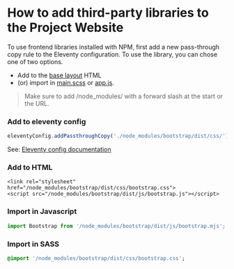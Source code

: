# How to add third-party libraries to the Project Website

To use frontend libraries installed with NPM, first add a new pass-through copy rule to the Eleventy configuration. To use the library, you can chose one of two options. 

- Add to the [base layout](/_includes/layouts/base.html) HTML
- (or) import in [main.scss](/styles/main.scss) or [app.js](/public/js/app.js).

> Make sure to add /node_modules/ with a forward slash at the start or the URL.

### Add to eleventy config

```js
eleventyConfig.addPassthroughCopy('./node_modules/bootstrap/dist/css/')
```
See: [Eleventy config documentation](/public/documentation/Eleventy_configuration.md)

### Add to HTML <head>

```liquid
<link rel="stylesheet" href="/node_modules/bootstrap/dist/css/bootstrap.css">
<script src="/node_modules/bootstrap/dist/js/bootstrap.js"></script>
```
### Import in Javascript

```javascript
import Bootstrap from '/node_modules/bootstrap/dist/js/bootstrap.mjs';
```

### Import in SASS

```sass
@import '/node_modules/bootstrap/dist/css/bootstrap.css';
```
